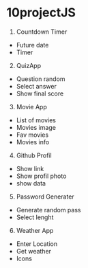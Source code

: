 # 10projectJS

1. Countdown Timer

- Future date
- Timer

2. QuizApp

- Question random
- Select answer
- Show final score

3. Movie App

- List of movies
- Movies image
- Fav movies
- Movies info

4. Github Profil

- Show link
- Show profil photo
- show data

5. Password Generater

- Generate random pass
- Select lenght

6. Weather App

- Enter Location
- Get weather
- Icons


